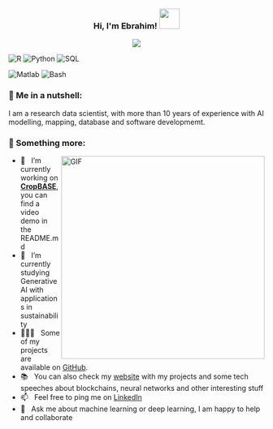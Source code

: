 <h3 align="center">
  Hi, I'm Ebrahim!
  <img src="https://media.giphy.com/media/hvRJCLFzcasrR4ia7z/giphy.gif" width="40">
</h3>

<p align="center"> 
    <img src="https://readme-typing-svg.herokuapp.com?color=%230A05FF&size=25&center=true&vCenter=true&lines=Senior+Data+Scientist;Machine+Learning+Engineer;Always+learning+new+things">
</p>

![R](https://img.shields.io/badge/R-Intermediate-yellow)
![Python](https://img.shields.io/badge/Python-Expert-red)
![SQL](https://img.shields.io/badge/SQL-Expert-orange)
<!--![Java](https://img.shields.io/badge/Java-Intermediate-green)-->
![Matlab](https://img.shields.io/badge/Matlab-Basic-brown)
![Bash](https://img.shields.io/badge/Bash-Intermediate-blue)

### 🧐 Me in a nutshell:

I am a research data scientist, with more than 10 years of experience with AI modelling, mapping, database and software developmemt. 

### 🧐 Something more:

<img align="right" alt="GIF" src="https://user-images.githubusercontent.com/29163695/138174917-a9ec8b4e-0658-41e9-8ec1-fb4e744f4fe0.gif" width="400px"/>

- 🔭 &nbsp; I’m currently working on [**CropBASE**](https://github.com/danieled3/Autotrading), you can find a video demo in the README.md
- 🌱 &nbsp; I’m currently studying Generative AI with applications in sustainability 
- 👨🏻‍💻 &nbsp; Some of my projects are available on [GitHub](https://github.com/geoej/geoej?tab=repositories). 
- 📚 &nbsp; You can also check my [website](https://geoej.github.io/)  with my projects and some tech speeches about blockchains, neural networks and other interesting stuff
- 📫 &nbsp; Feel free to ping me on [LinkedIn](https://www.linkedin.com/in/danieledan)
- 💬 &nbsp; Ask me about machine learning or deep learning, I am happy to help and collaborate

<p align="center">
    <img title="" alt="" src="https://github-readme-stats.vercel.app/api/top-langs/?username=danieled3&layout=compact&theme=react&border=61dafb&hide_border=true"/>
</p>
